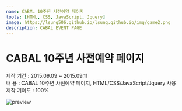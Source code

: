 ```yaml
---
name: CABAL 10주년 사전예약 페이지
tools: [HTML, CSS, JavaScript, Jquery]
image: https://lsung506.github.io/lsung.github.io/img/game2.png
description: CABAL EVENT PAGE
---
```


# CABAL 10주년 사전예약 페이지

제작 기간 : 2015.09.09 ~ 2015.09.11<br/>
내 용 : CABAL 10주년 사전예약 페이지, HTML/CSS/JavaScript/Jquery 사용<br/>
제작 기여도 : 100%

![preview](https://lsung506.github.io/lsung.github.io/img/game2.jpg)
